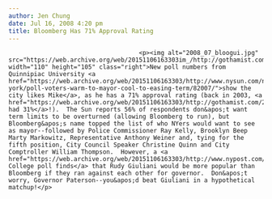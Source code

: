 ```yaml
---
author: Jen Chung
date: Jul 16, 2008 4:20 pm
title: Bloomberg Has 71% Approval Rating
---
```


	
										<p><img alt="2008_07_bloogui.jpg" src="https://web.archive.org/web/20151106163303im_/http://gothamist.com/attachments/jen/2008_07_bloogui.jpg" width="110" height="105" class="right">New poll numbers from Quinnipiac University <a href="https://web.archive.org/web/20151106163303/http://www.nysun.com/new-york/poll-voters-warm-to-mayor-cool-to-easing-term/82007/">show the city likes Mike</a>, as he has a 71% approval rating (back in 2003, <a href="https://web.archive.org/web/20151106163303/http://gothamist.com/2003/05/08/not_many_like_bloomberg.php">he had 31%</a>!).  The Sun reports 56% of respondents don&apos;t want term limits to be overturned (allowing Bloomberg to run), but Bloomberg&apos;s name topped the list of who NYers would want to see as mayor--followed by Police Commissioner Ray Kelly, Brooklyn Beep Marty Markowitz, Representative Anthony Weiner and, tying for the fifth position, City Council Speaker Christine Quinn and City Comptroller William Thompson.  However, a <a href="https://web.archive.org/web/20151106163303/http://www.nypost.com/seven/07152008/news/regionalnews/rudy_blows_bloomy_away_in_gop_gov_poll_119941.htm">Siena College poll finds</a> that Rudy Giuliani would be more popular than Bloomberg if they ran against each other for governor.  Don&apos;t worry, Governor Paterson--you&apos;d beat Giuliani in a hypothetical matchup!</p>					
										
									
				